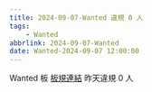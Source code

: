```yaml
---
title: 2024-09-07-Wanted 違規 0 人
tags:
    - Wanted
abbrlink: 2024-09-07-Wanted
date: Wanted-2024-09-07 12:00:00
---
```

Wanted 板 [板規連結](https://www.ptt.cc/bbs/Wanted/M.1608829773.A.D3B.html)
昨天違規 0 人
